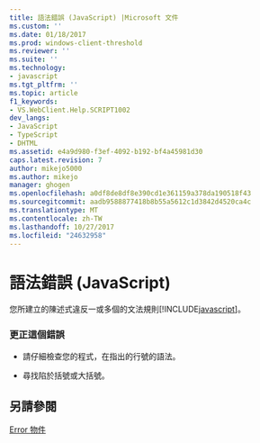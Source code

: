 ```yaml
---
title: 語法錯誤 (JavaScript) |Microsoft 文件
ms.custom: ''
ms.date: 01/18/2017
ms.prod: windows-client-threshold
ms.reviewer: ''
ms.suite: ''
ms.technology:
- javascript
ms.tgt_pltfrm: ''
ms.topic: article
f1_keywords:
- VS.WebClient.Help.SCRIPT1002
dev_langs:
- JavaScript
- TypeScript
- DHTML
ms.assetid: e4a9d980-f3ef-4092-b192-bf4a45981d30
caps.latest.revision: 7
author: mikejo5000
ms.author: mikejo
manager: ghogen
ms.openlocfilehash: a0df8de8df8e390cd1e361159a378da190518f43
ms.sourcegitcommit: aadb9588877418b8b55a5612c1d3842d4520ca4c
ms.translationtype: MT
ms.contentlocale: zh-TW
ms.lasthandoff: 10/27/2017
ms.locfileid: "24632958"
---
```

# <a name="syntax-error-javascript"></a>語法錯誤 (JavaScript)
您所建立的陳述式違反一或多個的文法規則[!INCLUDE[javascript](../../javascript/includes/javascript-md.md)]。  
  
### <a name="to-correct-this-error"></a>更正這個錯誤  
  
-   請仔細檢查您的程式，在指出的行號的語法。  
  
-   尋找陷於括號或大括號。  
  
## <a name="see-also"></a>另請參閱  
 [Error 物件](../../javascript/reference/error-object-javascript.md)
